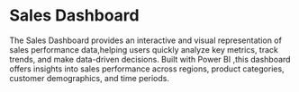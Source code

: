 
# Sales Dashboard
<p> The Sales Dashboard provides an interactive and visual representation of sales performance data,helping users quickly analyze key metrics, track trends, and make data-driven decisions. Built with  Power BI ,this dashboard offers insights into sales performance across regions, product categories, customer demographics, and time periods. </p>


